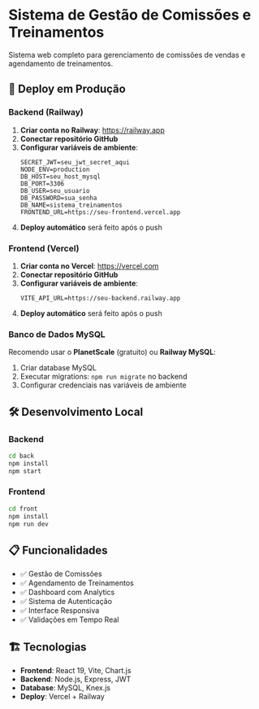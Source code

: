 # Sistema de Gestão de Comissões e Treinamentos

Sistema web completo para gerenciamento de comissões de vendas e agendamento de treinamentos.

## 🚀 Deploy em Produção

### Backend (Railway)

1. **Criar conta no Railway**: https://railway.app
2. **Conectar repositório GitHub**
3. **Configurar variáveis de ambiente**:
   ```env
   SECRET_JWT=seu_jwt_secret_aqui
   NODE_ENV=production
   DB_HOST=seu_host_mysql
   DB_PORT=3306
   DB_USER=seu_usuario
   DB_PASSWORD=sua_senha
   DB_NAME=sistema_treinamentos
   FRONTEND_URL=https://seu-frontend.vercel.app
   ```
4. **Deploy automático** será feito após o push

### Frontend (Vercel)

1. **Criar conta no Vercel**: https://vercel.com
2. **Conectar repositório GitHub**
3. **Configurar variáveis de ambiente**:
   ```env
   VITE_API_URL=https://seu-backend.railway.app
   ```
4. **Deploy automático** será feito após o push

### Banco de Dados MySQL

Recomendo usar o **PlanetScale** (gratuito) ou **Railway MySQL**:

1. Criar database MySQL
2. Executar migrations: `npm run migrate` no backend
3. Configurar credenciais nas variáveis de ambiente

## 🛠️ Desenvolvimento Local

### Backend
```bash
cd back
npm install
npm start
```

### Frontend
```bash
cd front
npm install
npm run dev
```

## 📋 Funcionalidades

- ✅ Gestão de Comissões
- ✅ Agendamento de Treinamentos
- ✅ Dashboard com Analytics
- ✅ Sistema de Autenticação
- ✅ Interface Responsiva
- ✅ Validações em Tempo Real

## 🏗️ Tecnologias

- **Frontend**: React 19, Vite, Chart.js
- **Backend**: Node.js, Express, JWT
- **Database**: MySQL, Knex.js
- **Deploy**: Vercel + Railway